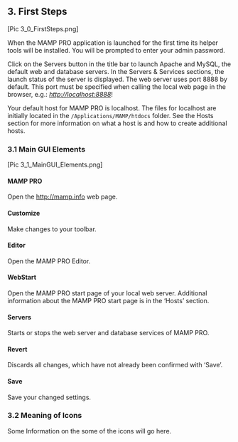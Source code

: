 ## 3. First Steps

[Pic 3_0_FirstSteps.png]

When the MAMP PRO application is launched for the first time its helper tools will be installed. You will be prompted to enter your admin password.

Click on the Servers button in the title bar to launch Apache and MySQL, the default web and database servers. In the Servers & Services sections, the launch status of the server is displayed. The web server uses port 8888 by default. This port must be specified when calling the local web page in the browser, e.g.: _<http://localhost:8888>_!

Your default host for MAMP PRO is localhost. The files for localhost are initially located in the `/Applications/MAMP/htdocs` folder. See the Hosts section for more information on what a host is and how to create additional hosts.

### 3.1 Main GUI Elements

[Pic 3_1_MainGUI_Elements.png]

#### MAMP PRO
Open the <http://mamp.info> web page.

#### Customize
Make changes to your toolbar.

#### Editor
Open the MAMP PRO Editor.

#### WebStart
Open the MAMP PRO start page of your local web server. Additional information about the MAMP PRO start page is in the ‘Hosts’ section.

#### Servers
Starts or stops the web server and database services of MAMP PRO.

#### Revert
Discards all changes, which have not already been confirmed with ‘Save’.

#### Save
Save your changed settings.


### 3.2 Meaning of Icons

Some Information on the some of the icons will go here.
